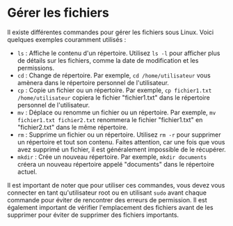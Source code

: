 # Gérer les fichiers

Il existe différentes commandes pour gérer les fichiers sous Linux. Voici quelques exemples couramment utilisés :

* `ls` : Affiche le contenu d'un répertoire. Utilisez `ls -l` pour afficher plus de détails sur les fichiers, comme la date de modification et les permissions.
* `cd` : Change de répertoire. Par exemple, `cd /home/utilisateur` vous amènera dans le répertoire personnel de l'utilisateur.
* `cp` : Copie un fichier ou un répertoire. Par exemple, `cp fichier1.txt /home/utilisateur` copiera le fichier "fichier1.txt" dans le répertoire personnel de l'utilisateur.
* `mv` : Déplace ou renomme un fichier ou un répertoire. Par exemple, `mv fichier1.txt fichier2.txt` renommera le fichier "fichier1.txt" en "fichier2.txt" dans le même répertoire.
* `rm` : Supprime un fichier ou un répertoire. Utilisez `rm -r` pour supprimer un répertoire et tout son contenu. Faites attention, car une fois que vous avez supprimé un fichier, il est généralement impossible de le récupérer.
* `mkdir` : Crée un nouveau répertoire. Par exemple, `mkdir documents` créera un nouveau répertoire appelé "documents" dans le répertoire actuel.

Il est important de noter que pour utiliser ces commandes, vous devez vous connecter en tant qu'utilisateur root ou en utilisant `sudo` avant chaque commande pour éviter de rencontrer des erreurs de permission. Il est également important de vérifier l'emplacement des fichiers avant de les supprimer pour éviter de supprimer des fichiers importants.
